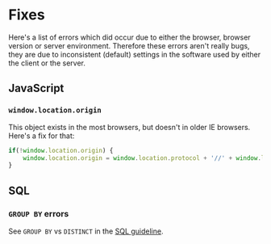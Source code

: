 # Fixes

Here's a list of errors which did occur due to either the browser, browser version or server environment. 
Therefore these errors aren't really bugs, they are due to inconsistent (default) settings in the software used by either the client or the server.

## JavaScript

### `window.location.origin`

This object exists in the most browsers, but doesn't in older IE browsers. Here's a fix for that:

```javascript
if(!window.location.origin) {
    window.location.origin = window.location.protocol + '//' + window.location.hostname + (window.location.port ? ':' + window.location.port : '');
}
```


## SQL

### `GROUP BY` errors

See `GROUP BY` vs `DISTINCT` in the [SQL guideline](SQL.md#group-by-vs-distinct).